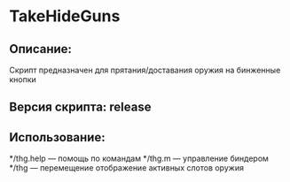 # TakeHideGuns
## Описание:
Скрипт предназначен для прятания/доставания оружия на бинженные кнопки
## Версия скрипта: release
## Использование:
*/thg.help — помощь по командам
*/thg.m — управление биндером
*/thg — перемещение отображение активных слотов оружия
